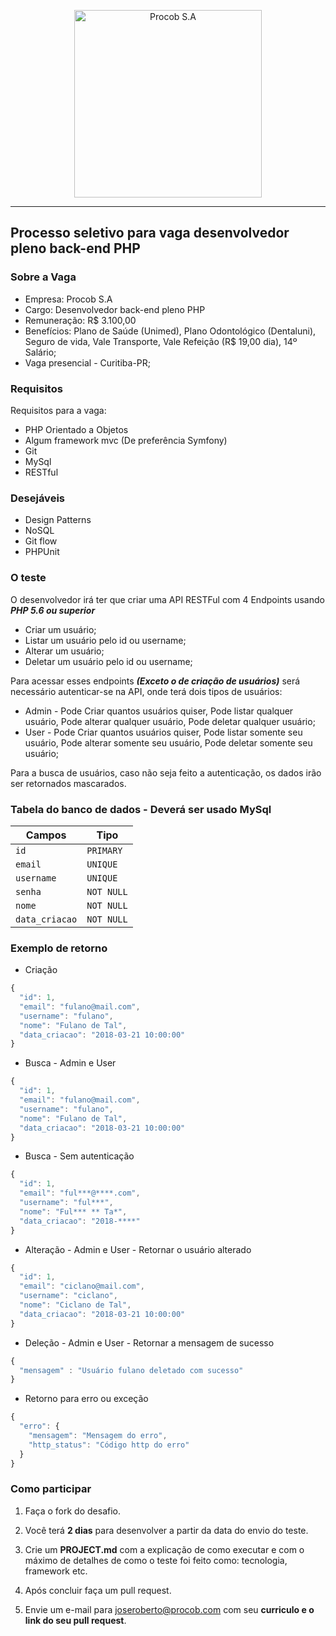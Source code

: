 <p align="center">
  <a href="http://www.procob.com">
      <img src="https://i.imgur.com/vsdxA6H.jpg" alt="Procob S.A" width="300px"/>
  </a>
</p>

___


## Processo seletivo para vaga desenvolvedor pleno back-end PHP 

### Sobre a Vaga

- Empresa: Procob S.A
- Cargo: Desenvolvedor back-end pleno PHP
- Remuneração: R$ 3.100,00
- Benefícios: Plano de Saúde (Unimed), Plano Odontológico (Dentaluni), Seguro de vida, Vale Transporte, Vale Refeição (R$ 19,00 dia), 14º Salário;
- Vaga presencial - Curitiba-PR;

### Requisitos

Requisitos para a vaga:

- PHP Orientado a Objetos
- Algum framework mvc (De preferência Symfony)
- Git
- MySql
- RESTful

### Desejáveis

- Design Patterns
- NoSQL
- Git flow
- PHPUnit


### O teste

O desenvolvedor irá ter que criar uma API RESTFul com 4 Endpoints usando ***PHP 5.6 ou superior***

- Criar um usuário;
- Listar um usuário pelo id ou username;
- Alterar um usuário;
- Deletar um usuário pelo id ou username;

Para acessar esses endpoints ***(Exceto o de criação de usuários)*** será necessário autenticar-se na API, onde terá dois tipos de usuários:

- Admin - Pode Criar quantos usuários quiser, Pode listar qualquer usuário, Pode alterar qualquer usuário, Pode deletar qualquer usuário;
- User  - Pode Criar quantos usuários quiser, Pode listar somente seu usuário, Pode alterar somente seu usuário, Pode deletar somente seu usuário;

Para a busca de usuários, caso não seja feito a autenticação, os dados irão ser retornados mascarados.

### Tabela do banco de dados - Deverá ser usado MySql

| Campos            | Tipo      |
| ------------------|-----------|
| `id`              |`PRIMARY`  |
| `email`           |`UNIQUE`   |
| `username`       	|`UNIQUE`   |
| `senha`           |`NOT NULL` |
| `nome`       		|`NOT NULL` |
| `data_criacao`    |`NOT NULL` |


### Exemplo de retorno

- Criação

```javascript
{
  "id": 1,
  "email": "fulano@mail.com",
  "username": "fulano",
  "nome": "Fulano de Tal",
  "data_criacao": "2018-03-21 10:00:00"
}
```

- Busca - Admin e User

```javascript
{
  "id": 1,
  "email": "fulano@mail.com",
  "username": "fulano",
  "nome": "Fulano de Tal",
  "data_criacao": "2018-03-21 10:00:00"
}
```

- Busca - Sem autenticação

```javascript
{
  "id": 1,
  "email": "ful***@****.com",
  "username": "ful***",
  "nome": "Ful*** ** Ta*",
  "data_criacao": "2018-****"
}
```

- Alteração - Admin e User - Retornar o usuário alterado

```javascript
{
  "id": 1,
  "email": "ciclano@mail.com",
  "username": "ciclano",
  "nome": "Ciclano de Tal",
  "data_criacao": "2018-03-21 10:00:00"
}
```

- Deleção - Admin e User - Retornar a mensagem de sucesso

```javascript
{
  "mensagem" : "Usuário fulano deletado com sucesso"
}
```

- Retorno para erro ou exceção

```javascript
{
  "erro": {
    "mensagem": "Mensagem do erro",
    "http_status": "Código http do erro"
  }
}
```

### Como participar

1. Faça o fork do desafio.

2. Você terá **2 dias** para desenvolver a partir da data do envio do teste. 

3. Crie um **PROJECT.md** com a explicação de como executar e com o máximo de detalhes de como o teste foi feito como: tecnologia, framework etc.

4. Após concluir faça um pull request.

5. Envie um e-mail para joseroberto@procob.com com seu **curriculo e o link do seu pull request**.
